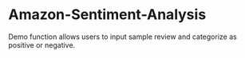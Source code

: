 # Amazon-Sentiment-Analysis
Demo function allows users to input sample review and categorize as positive or negative.
